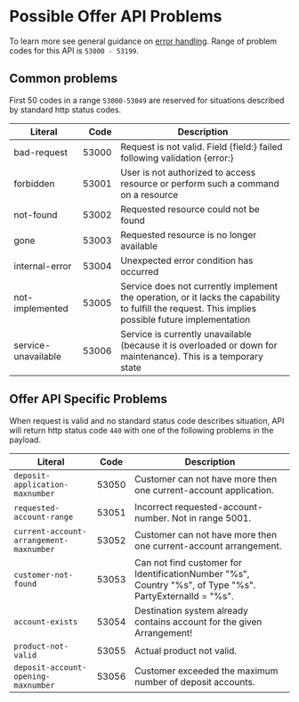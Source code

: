 Possible Offer API Problems
=================

To learn more see general guidance on [error handling](common-getstarted.html#error-handling).
Range of problem codes for this API is `53000 - 53199`.

Common problems
---------------

First 50 codes in a range `53000-53049` are reserved for situations described by standard http status codes.

Literal |  Code | Description                                          
------------------------------------ | -----:| ---------------------------------------------------  
bad-request                      | 53000 | Request is not valid. Field {field:} failed following validation {error:}
forbidden                        | 53001 | User is not authorized to access resource or perform such a command on a resource
not-found                        | 53002 | Requested resource could not be found
gone                             | 53003 | Requested resource is no longer available
internal-error                   | 53004 | Unexpected error condition has occurred
not-implemented                  | 53005 | Service does not currently implement the operation, or it lacks the capability to fulfill the request. This implies possible future implementation
service-unavailable              | 53006 | Service is currently unavailable (because it is overloaded or down for maintenance). This is a temporary state

Offer API Specific Problems
------------

When request is valid and no standard status code describes situation, API will return http status code `440` with one of the following problems in the payload.

Literal 				                        | Code 	 |   Description
----------------------------------------|--------|-----------------------------------------
`deposit-application-maxnumber`	        | 53050	 | Customer can not have more then one current-account application.
`requested-account-range`	              | 53051	 | Incorrect requested-account-number. Not in range 5001.
`current-account-arrangement-maxnumber`	| 53052	 | Customer can not have more then one current-account arrangement.
`customer-not-found`		                | 53053  | Can not find customer for IdentificationNumber "%s", Country "%s", of Type "%s". PartyExternalId = "%s".
`account-exists`                        | 53054  | Destination system already contains account for the given Arrangement!  
`product-not-valid`                     | 53055	 | Actual product not valid.
`deposit-account-opening-maxnumber`     | 53056	 | Customer exceeded the maximum number of deposit accounts.
